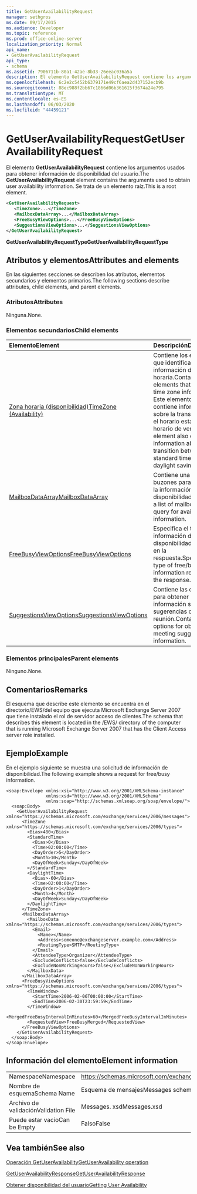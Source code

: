```yaml
---
title: GetUserAvailabilityRequest
manager: sethgros
ms.date: 09/17/2015
ms.audience: Developer
ms.topic: reference
ms.prod: office-online-server
localization_priority: Normal
api_name:
- GetUserAvailabilityRequest
api_type:
- schema
ms.assetid: 7906711b-80a1-42ae-8b33-26eeac036a5a
description: El elemento GetUserAvailabilityRequest contiene los argumentos usados para obtener información de disponibilidad del usuario. Se trata de un elemento raíz.
ms.openlocfilehash: 6c2e2c5452b6379171e49cf6aea2d437152ecb9b
ms.sourcegitcommit: 88ec988f2bb67c1866d06b361615f3674a24e795
ms.translationtype: MT
ms.contentlocale: es-ES
ms.lasthandoff: 06/03/2020
ms.locfileid: "44459121"
---
```

# <a name="getuseravailabilityrequest"></a><span data-ttu-id="7f1e8-104">GetUserAvailabilityRequest</span><span class="sxs-lookup"><span data-stu-id="7f1e8-104">GetUserAvailabilityRequest</span></span>

<span data-ttu-id="7f1e8-105">El elemento **GetUserAvailabilityRequest** contiene los argumentos usados para obtener información de disponibilidad del usuario.</span><span class="sxs-lookup"><span data-stu-id="7f1e8-105">The **GetUserAvailabilityRequest** element contains the arguments used to obtain user availability information.</span></span> <span data-ttu-id="7f1e8-106">Se trata de un elemento raíz.</span><span class="sxs-lookup"><span data-stu-id="7f1e8-106">This is a root element.</span></span> 
  
```xml
<GetUserAvailabilityRequest>
   <TimeZone>...</TimeZone>
   <MailboxDataArray>...</MailboxDataArray>
   <FreeBusyViewOptions>...</FreeBusyViewOptions>
   <SuggestionsViewOptions>...</SuggestionsViewOptions>
</GetUserAvailabilityRequest>
```

 <span data-ttu-id="7f1e8-107">**GetUserAvailabilityRequestType**</span><span class="sxs-lookup"><span data-stu-id="7f1e8-107">**GetUserAvailabilityRequestType**</span></span>
## <a name="attributes-and-elements"></a><span data-ttu-id="7f1e8-108">Atributos y elementos</span><span class="sxs-lookup"><span data-stu-id="7f1e8-108">Attributes and elements</span></span>

<span data-ttu-id="7f1e8-109">En las siguientes secciones se describen los atributos, elementos secundarios y elementos primarios.</span><span class="sxs-lookup"><span data-stu-id="7f1e8-109">The following sections describe attributes, child elements, and parent elements.</span></span>
  
### <a name="attributes"></a><span data-ttu-id="7f1e8-110">Atributos</span><span class="sxs-lookup"><span data-stu-id="7f1e8-110">Attributes</span></span>

<span data-ttu-id="7f1e8-111">Ninguna.</span><span class="sxs-lookup"><span data-stu-id="7f1e8-111">None.</span></span>
  
### <a name="child-elements"></a><span data-ttu-id="7f1e8-112">Elementos secundarios</span><span class="sxs-lookup"><span data-stu-id="7f1e8-112">Child elements</span></span>

|<span data-ttu-id="7f1e8-113">**Elemento**</span><span class="sxs-lookup"><span data-stu-id="7f1e8-113">**Element**</span></span>|<span data-ttu-id="7f1e8-114">**Descripción**</span><span class="sxs-lookup"><span data-stu-id="7f1e8-114">**Description**</span></span>|
|:-----|:-----|
|[<span data-ttu-id="7f1e8-115">Zona horaria (disponibilidad)</span><span class="sxs-lookup"><span data-stu-id="7f1e8-115">TimeZone (Availability)</span></span>](timezone-availability.md) <br/> |<span data-ttu-id="7f1e8-116">Contiene los elementos que identifican la información de la zona horaria.</span><span class="sxs-lookup"><span data-stu-id="7f1e8-116">Contains elements that identify time zone information.</span></span> <span data-ttu-id="7f1e8-117">Este elemento también contiene información sobre la transición entre el horario estándar y el horario de verano.</span><span class="sxs-lookup"><span data-stu-id="7f1e8-117">This element also contains information about the transition between standard time and daylight saving time.</span></span>  <br/> |
|[<span data-ttu-id="7f1e8-118">MailboxDataArray</span><span class="sxs-lookup"><span data-stu-id="7f1e8-118">MailboxDataArray</span></span>](mailboxdataarray.md) <br/> |<span data-ttu-id="7f1e8-119">Contiene una lista de buzones para consultar la información de disponibilidad.</span><span class="sxs-lookup"><span data-stu-id="7f1e8-119">Contains a list of mailboxes to query for availability information.</span></span>  <br/> |
|[<span data-ttu-id="7f1e8-120">FreeBusyViewOptions</span><span class="sxs-lookup"><span data-stu-id="7f1e8-120">FreeBusyViewOptions</span></span>](freebusyviewoptions.md) <br/> |<span data-ttu-id="7f1e8-121">Especifica el tipo de información de disponibilidad devuelta en la respuesta.</span><span class="sxs-lookup"><span data-stu-id="7f1e8-121">Specifies the type of free/busy information returned in the response.</span></span>  <br/> |
|[<span data-ttu-id="7f1e8-122">SuggestionsViewOptions</span><span class="sxs-lookup"><span data-stu-id="7f1e8-122">SuggestionsViewOptions</span></span>](suggestionsviewoptions.md) <br/> |<span data-ttu-id="7f1e8-123">Contiene las opciones para obtener información sobre las sugerencias de la reunión.</span><span class="sxs-lookup"><span data-stu-id="7f1e8-123">Contains the options for obtaining meeting suggestion information.</span></span>  <br/> |
   
### <a name="parent-elements"></a><span data-ttu-id="7f1e8-124">Elementos principales</span><span class="sxs-lookup"><span data-stu-id="7f1e8-124">Parent elements</span></span>

<span data-ttu-id="7f1e8-125">Ninguno.</span><span class="sxs-lookup"><span data-stu-id="7f1e8-125">None.</span></span>
  
## <a name="remarks"></a><span data-ttu-id="7f1e8-126">Comentarios</span><span class="sxs-lookup"><span data-stu-id="7f1e8-126">Remarks</span></span>

<span data-ttu-id="7f1e8-127">El esquema que describe este elemento se encuentra en el directorio/EWS/del equipo que ejecuta Microsoft Exchange Server 2007 que tiene instalado el rol de servidor acceso de clientes.</span><span class="sxs-lookup"><span data-stu-id="7f1e8-127">The schema that describes this element is located in the /EWS/ directory of the computer that is running Microsoft Exchange Server 2007 that has the Client Access server role installed.</span></span>
  
## <a name="example"></a><span data-ttu-id="7f1e8-128">Ejemplo</span><span class="sxs-lookup"><span data-stu-id="7f1e8-128">Example</span></span>

<span data-ttu-id="7f1e8-129">En el ejemplo siguiente se muestra una solicitud de información de disponibilidad.</span><span class="sxs-lookup"><span data-stu-id="7f1e8-129">The following example shows a request for free/busy information.</span></span>
  
```
<soap:Envelope xmlns:xsi="http://www.w3.org/2001/XMLSchema-instance" 
               xmlns:xsd="http://www.w3.org/2001/XMLSchema" 
               xmlns:soap="http://schemas.xmlsoap.org/soap/envelope/">
  <soap:Body>
    <GetUserAvailabilityRequest xmlns="https://schemas.microsoft.com/exchange/services/2006/messages">
      <TimeZone xmlns="https://schemas.microsoft.com/exchange/services/2006/types">
        <Bias>480</Bias>
        <StandardTime>
          <Bias>0</Bias>
          <Time>02:00:00</Time>
          <DayOrder>5</DayOrder>
          <Month>10</Month>
          <DayOfWeek>Sunday</DayOfWeek>
        </StandardTime>
        <DaylightTime>
          <Bias>-60</Bias>
          <Time>02:00:00</Time>
          <DayOrder>1</DayOrder>
          <Month>4</Month>
          <DayOfWeek>Sunday</DayOfWeek>
        </DaylightTime>
      </TimeZone>
      <MailboxDataArray>
        <MailboxData xmlns="https://schemas.microsoft.com/exchange/services/2006/types">
          <Email>
            <Name></Name>
            <Address>someone@exchangeserver.example.com</Address>
            <RoutingType>SMTP</RoutingType>
          </Email>
          <AttendeeType>Organizer</AttendeeType>
          <ExcludeConflicts>false</ExcludeConflicts>
          <ExcludeNonWorkingHours>false</ExcludeNonWorkingHours>
        </MailboxData>
      </MailboxDataArray>
      <FreeBusyViewOptions xmlns="https://schemas.microsoft.com/exchange/services/2006/types">
        <TimeWindow>
          <StartTime>2006-02-06T00:00:00</StartTime>
          <EndTime>2006-02-30T23:59:59</EndTime>
        </TimeWindow>
        <MergedFreeBusyIntervalInMinutes>60</MergedFreeBusyIntervalInMinutes>
        <RequestedView>FreeBusyMerged</RequestedView>
      </FreeBusyViewOptions>
    </GetUserAvailabilityRequest>
  </soap:Body>
</soap:Envelope>
```

## <a name="element-information"></a><span data-ttu-id="7f1e8-130">Información del elemento</span><span class="sxs-lookup"><span data-stu-id="7f1e8-130">Element information</span></span>

|||
|:-----|:-----|
|<span data-ttu-id="7f1e8-131">Namespace</span><span class="sxs-lookup"><span data-stu-id="7f1e8-131">Namespace</span></span>  <br/> |https://schemas.microsoft.com/exchange/services/2006/messages  <br/> |
|<span data-ttu-id="7f1e8-132">Nombre de esquema</span><span class="sxs-lookup"><span data-stu-id="7f1e8-132">Schema Name</span></span>  <br/> |<span data-ttu-id="7f1e8-133">Esquema de mensajes</span><span class="sxs-lookup"><span data-stu-id="7f1e8-133">Messages schema</span></span>  <br/> |
|<span data-ttu-id="7f1e8-134">Archivo de validación</span><span class="sxs-lookup"><span data-stu-id="7f1e8-134">Validation File</span></span>  <br/> |<span data-ttu-id="7f1e8-135">Messages. xsd</span><span class="sxs-lookup"><span data-stu-id="7f1e8-135">Messages.xsd</span></span>  <br/> |
|<span data-ttu-id="7f1e8-136">Puede estar vacío</span><span class="sxs-lookup"><span data-stu-id="7f1e8-136">Can be Empty</span></span>  <br/> |<span data-ttu-id="7f1e8-137">Falso</span><span class="sxs-lookup"><span data-stu-id="7f1e8-137">False</span></span>  <br/> |
   
## <a name="see-also"></a><span data-ttu-id="7f1e8-138">Vea también</span><span class="sxs-lookup"><span data-stu-id="7f1e8-138">See also</span></span>



[<span data-ttu-id="7f1e8-139">Operación GetUserAvailability</span><span class="sxs-lookup"><span data-stu-id="7f1e8-139">GetUserAvailability operation</span></span>](getuseravailability-operation.md)
  
[<span data-ttu-id="7f1e8-140">GetUserAvailabilityResponse</span><span class="sxs-lookup"><span data-stu-id="7f1e8-140">GetUserAvailabilityResponse</span></span>](getuseravailabilityresponse.md)


[<span data-ttu-id="7f1e8-141">Obtener disponibilidad del usuario</span><span class="sxs-lookup"><span data-stu-id="7f1e8-141">Getting User Availability</span></span>](https://msdn.microsoft.com/library/d4133fcb-9b0f-4e6b-aadf-a389da83516a%28Office.15%29.aspx)

